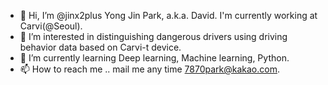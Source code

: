 - 👋 Hi, I’m @jinx2plus Yong Jin Park, a.k.a. David. I'm currently working at Carvi(@Seoul).
- 👀 I’m interested in distinguishing dangerous drivers using driving behavior data based on Carvi-t device. 
- 🌱 I’m currently learning Deep learning, Machine learning, Python.
- 📫 How to reach me .. mail me any time 7870park@kakao.com.

<!---
jinx2plus/jinx2plus is a ✨ special ✨ repository because its `README.md` (this file) appears on your GitHub profile.
You can click the Preview link to take a look at your changes.
--->
